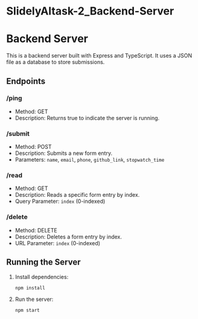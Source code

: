 # SlidelyAItask-2_Backend-Server

# Backend Server

This is a backend server built with Express and TypeScript. It uses a JSON file as a database to store submissions.

## Endpoints

### /ping
- Method: GET
- Description: Returns true to indicate the server is running.

### /submit
- Method: POST
- Description: Submits a new form entry.
- Parameters: `name`, `email`, `phone`, `github_link`, `stopwatch_time`

### /read
- Method: GET
- Description: Reads a specific form entry by index.
- Query Parameter: `index` (0-indexed)

### /delete
- Method: DELETE
- Description: Deletes a form entry by index.
- URL Parameter: `index` (0-indexed)

## Running the Server

1. Install dependencies:
   ```bash
   npm install

2. Run the server:
   ```bash
   npm start

